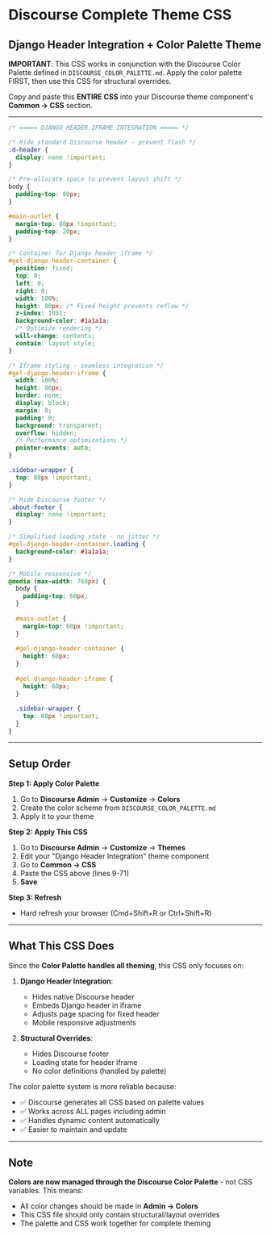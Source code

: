 # Discourse Complete Theme CSS
## Django Header Integration + Color Palette Theme

**IMPORTANT**: This CSS works in conjunction with the Discourse Color Palette defined in `DISCOURSE_COLOR_PALETTE.md`. Apply the color palette FIRST, then use this CSS for structural overrides.

Copy and paste this **ENTIRE CSS** into your Discourse theme component's **Common → CSS** section.

---

```css
/* ===== DJANGO HEADER IFRAME INTEGRATION ===== */

/* Hide standard Discourse header - prevent flash */
.d-header {
  display: none !important;
}

/* Pre-allocate space to prevent layout shift */
body {
  padding-top: 80px;
}

#main-outlet {
  margin-top: 80px !important;
  padding-top: 20px;
}

/* Container for Django header iframe */
#gel-django-header-container {
  position: fixed;
  top: 0;
  left: 0;
  right: 0;
  width: 100%;
  height: 80px; /* Fixed height prevents reflow */
  z-index: 1031;
  background-color: #1a1a1a;
  /* Optimize rendering */
  will-change: contents;
  contain: layout style;
}

/* Iframe styling - seamless integration */
#gel-django-header-iframe {
  width: 100%;
  height: 80px;
  border: none;
  display: block;
  margin: 0;
  padding: 0;
  background: transparent;
  overflow: hidden;
  /* Performance optimizations */
  pointer-events: auto;
}

.sidebar-wrapper {
  top: 80px !important;
}

/* Hide Discourse footer */
.about-footer {
  display: none !important;
}

/* Simplified loading state - no jitter */
#gel-django-header-container.loading {
  background-color: #1a1a1a;
}

/* Mobile responsive */
@media (max-width: 768px) {
  body {
    padding-top: 60px;
  }
  
  #main-outlet {
    margin-top: 60px !important;
  }
  
  #gel-django-header-container {
    height: 60px;
  }
  
  #gel-django-header-iframe {
    height: 60px;
  }
  
  .sidebar-wrapper {
    top: 60px !important;
  }
}
```

---

## Setup Order

**Step 1: Apply Color Palette**
1. Go to **Discourse Admin** → **Customize** → **Colors**
2. Create the color scheme from `DISCOURSE_COLOR_PALETTE.md`
3. Apply it to your theme

**Step 2: Apply This CSS**
1. Go to **Discourse Admin** → **Customize** → **Themes**
2. Edit your "Django Header Integration" theme component
3. Go to **Common → CSS**
4. Paste the CSS above (lines 9-71)
5. **Save**

**Step 3: Refresh**
- Hard refresh your browser (Cmd+Shift+R or Ctrl+Shift+R)

---

## What This CSS Does

Since the **Color Palette handles all theming**, this CSS only focuses on:

1. **Django Header Integration**:
   - Hides native Discourse header
   - Embeds Django header in iframe
   - Adjusts page spacing for fixed header
   - Mobile responsive adjustments

2. **Structural Overrides**:
   - Hides Discourse footer
   - Loading state for header iframe
   - No color definitions (handled by palette)

The color palette system is more reliable because:
- ✅ Discourse generates all CSS based on palette values
- ✅ Works across ALL pages including admin
- ✅ Handles dynamic content automatically
- ✅ Easier to maintain and update

---

## Note

**Colors are now managed through the Discourse Color Palette** - not CSS variables. This means:
- All color changes should be made in **Admin → Colors**
- This CSS file should only contain structural/layout overrides
- The palette and CSS work together for complete theming
